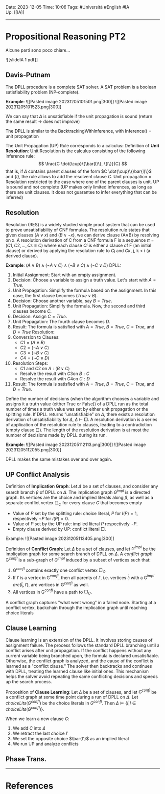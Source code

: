 Date: 2023-12-05
Time: 10:06
Tags: #Università #English #IA  
Up: [[IA]]

---
# Propositional Reasoning PT2

Alcune parti sono poco chiare...

![[slideIA 1.pdf]]

## Davis-Putnam

The DPLL procedure is a complete SAT solver. A SAT problem is a boolean satisfiability problem (NP-complete).

**Example**:
![[Pasted image 20231205101501.png|300]] ![[Pasted image 20231205101523.png|300]]

We can say that $\Delta$ is unsatisfiable if the unit propagation is sound (return the same result -> does not improve)

The DPLL is similar to the BacktrackingWithInference, with Inference() = unit propagation

The Unit Propagation (UP) Rule corresponds to a calculus:
Definition of **Unit Resolution**:
Unit Resolution is the calculus consisting of the following inference rule:
$$
\frac{C \dot{\cup}\{\bar{l}\}, \{l\}}{C}
$$
that is, if $\Delta$ contains parent clauses of the form $C \dot{\cup}\{\bar{l}\}$ and $\{l\}$, the rule allows to add the resolvent clause $C$.
Unit propagation = Resolution restricted to the case where one of the parent clauses is unit.
UP is sound and not complete (UP makes only limited inferences, as long as there are unit clauses. It does not guarantee to infer everything that can be inferred)

## Resolution

Resolution (RES) is a widely studied simple proof system that can be used to prove unsatisfiability of CNF formulas. The resolution rule states that given clauses $(A ∨ x)$ and $(B ∨ ¬x)$, we can derive clause (A∨B) by resolving on x. A resolution derivation of C from a CNF formula F is a sequence $\pi = (C1, C2, \dots , Cs \equiv C)$ where each clause $Ci$ is either a clause of F (an initial clause) or derived by applying the resolution rule to $Cj$ and $Ck$, j, k < i (a derived clause).

**Example**:
$(A∨B)∧(¬A∨C)∧(¬B∨C)∧(¬C∨D)$
DPLL:
1. Initial Assignment: Start with an empty assignment.
2. Decision: Choose a variable to assign a truth value. Let's start with $A=True$.
3. Unit Propagation: Simplify the formula based on the assignment. In this case, the first clause becomes $(True∨B)$.
4. Decision: Choose another variable, say $B=True$.
5. Unit Propagation: Simplify the formula. Now, the second and third clauses become $C$.
6. Decision: Assign $C=True$.
7. Unit Propagation: The fourth clause becomes $D$.
8. Result: The formula is satisfied with $A=True$, $B=True$, $C=True$, and $D=True$
Resolution:
1. Conversion to Clauses:
    - $C1​=(A∨B)$
    - $C2​=(¬A∨C)$
    - $C3​=(¬B∨C)$
    - $C4​=(¬C∨D)$
2. Resolution Steps:
    - $C1$​ and $C2$​ on $A: (B∨C)$
    - Resolve the result with $C3$​ on $B: C$
    - Resolve the result with $C4​$ on $C: D$
3. Result: The formula is satisfied with $A=True$, $B=True$, $C=True$, and $D=True$.

Define the number of decisions (when the algorithm chooses a variable and assigns it a truth value (either True or False)) of a DPLL run as the total number of times a truth value was set by either unit propagation or the splitting rule. 
If DPLL returns “unsatisfiable” on $\Delta$, there exists a resolution derivation of unsatisfiability for $\Delta$, $\Delta$ $\vdash$ $\Box$. A resolution derivation is a series of application of the resolution rule to clauses, leading to a contradiction (empty clause $\Box$). The length of the resolution derivation is at most the number of decisions made by DPLL during its run.

**Example**:
![[Pasted image 20231205112113.png|300]] 
![[Pasted image 20231205112055.png|300]]

DPLL makes the same mistakes over and over again.

## UP Conflict Analysis

Definition of **Implication Graph**:
Let $\Delta$ be a set of clauses, and consider any search branch $\beta$ of DPLL on $\Delta$. The implication graph $G^{impl}$ is a directed graph. Its vertices are the choice and implied literals along $\beta$, as well as a separate conflict vertex $\Box_C$ for every clause $C$ that becomes empty

- Value of $P$ set by the splitting rule: choice literal, $P$ for $I(P) = 1$, respectively $¬P$ for $I(P) = 0$. 
- Value of $P$ set by the UP rule: implied literal $P$ respectively $¬P$. 
- Empty clause derived by UP: conflict literal $\Box$.

Example:
![[Pasted image 20231205113405.png|300]] 

Definition of **Conflict Graph**:
Let $\Delta$ be a set of clauses, and let $G^{impl}$ be the implication graph for some search branch of DPLL on $\Delta$. A *conflict graph* G$^{confl}$ is a sub-graph of $G^{impl}$ induced by a subset of vertices such that: 
1. G$^{confl}$ contains exactly one conflict vertex $\Box_C$.
2. If $l'$ is a vertex in G$^{confl}$, then all parents of $l'$, i.e. vertices $\bar{l}_i$ with a G$^{impl}$ $arc (\bar{l}_i , l' )$, are vertices in G$^{confl}$ as well. 
3. All vertices in G$^{confl}$ have a path to $\Box_C$.

A conflict graph captures "what went wrong" in a failed node. Starting at a conflict vertex, backchain through the implication graph until reaching choice literals


## Clause Learning

Clause learning is an extension of the DPLL. It involves storing causes of assignment failure. The process follows the standard DPLL branching until a conflict arises after unit propagation. If the conflict happens without any current variable being branched upon, the formula is declared unsatisfiable. Otherwise, the conflict graph is analyzed, and the cause of the conflict is learned as a "conflict clause." The solver then backtracks and continues with DPLL, treating the learned clause like initial ones. This mechanism helps the solver avoid repeating the same conflicting decisions and speeds up the search process.

Proposition of **Clause Learning**: 
Let $\Delta$ be a set of clauses, and let $G^{confl}$ be a conflict graph at some time point during a run of DPLL on $\Delta$. Let $choiceLits(G^{confl})$ be the choice literals in $G^{confl}$. Then $\Delta \models \{l | l \in choiceLits(G^{confl})\}$.

When we learn a new clause $C$:
1. We add $C$ into $\Delta$
2. We retract the last choice $l'$
3. We set the opposite choice $\bar{l'}$ as an implied literal
4. We run UP and analyze conflicts

## Phase Trans.



---
# References
